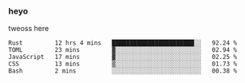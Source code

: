 ### heyo
tweoss here

<!--START_SECTION:waka-->
```text
Rust         12 hrs 4 mins   ███████████████████████░░   92.24 % 
TOML         23 mins         ▓░░░░░░░░░░░░░░░░░░░░░░░░   02.94 % 
JavaScript   17 mins         ▓░░░░░░░░░░░░░░░░░░░░░░░░   02.25 % 
CSS          13 mins         ▒░░░░░░░░░░░░░░░░░░░░░░░░   01.73 % 
Bash         2 mins          ░░░░░░░░░░░░░░░░░░░░░░░░░   00.38 % 
```
<!--END_SECTION:waka-->

<!--
**Tweoss/tweoss** is a ✨ _special_ ✨ repository because its `README.md` (this file) appears on your GitHub profile.

Here are some ideas to get you started:

- 🔭 I’m currently working on ...
- 🌱 I’m currently learning ...
- 👯 I’m looking to collaborate on ...
- 🤔 I’m looking for help with ...
- 💬 Ask me about ...
- 📫 How to reach me: ...
- 😄 Pronouns: ...
- ⚡ Fun fact: ...
-->
